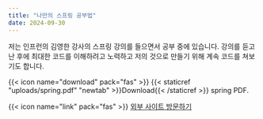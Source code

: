 ```yaml
---
title: "나만의 스프링 공부법"
date: 2024-09-30
---
```


저는 인프런의 김영한 강사의 스프링 강의를 들으면서 공부 중에 있습니다. 강의를 듣고 난 후에 최대한 코드를 이해하려고 노력하고 저의 것으로 만들기 위해 계속 코드를 쳐보기도 합니다.

{{< icon name="download" pack="fas" >}} {{< staticref "uploads/spring.pdf" "newtab" >}}Download{{< /staticref >}} spring PDF.

{{< icon name="link" pack="fas" >}} [외부 사이트 방문하기](https://www.inflearn.com/courses?s=%EA%B9%80%EC%98%81%ED%95%9C&srsltid=AfmBOoqpQxz0MIXCAj5WjkLmUwMUkPLM7IaTy_wXFnV1BX_p2lRZzcbn )
